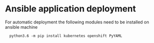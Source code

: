 # Ansible application deployment 
  For automatic deployment the following modules need to be installed on ansible machine 

      python3.6 -m pip install kubernetes openshift PyYAML 
